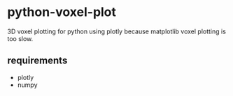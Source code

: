 # python-voxel-plot
3D voxel plotting for python using plotly because matplotlib voxel plotting is too slow.

## requirements
- plotly
- numpy
